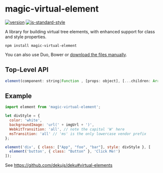 # magic-virtual-element

[![version](https://img.shields.io/npm/v/magic-virtual-element.svg?style=flat-square)](https://www.npmjs.com/package/magic-virtual-element) [![js-standard-style](https://img.shields.io/badge/code%20style-standard-brightgreen.svg?style=flat-square)](https://github.com/feross/standard)

A library for building virtual tree elements, with enhanced support for class and style properties.

```
npm install magic-virtual-element
```

You can also use Duo, Bower or [download the files manually](https://github.com/dekujs/magic-virtual-element/releases).

## Top-Level API

```js
element(component: string|Function , [props: object], [...children: Array]): Component
```

## Example
```js
import element from 'magic-virtual-element';

let divStyle = {
  color: 'white',
  backgroundImage: 'url(' + imgUrl + ')',
  WebkitTransition: 'all', // note the capital 'W' here
  msTransition: 'all' // 'ms' is the only lowercase vendor prefix
};

element('div', { class: ["App", "foo", "bar"], style: divStyle }, [
  element('button', { class: "Button" }, 'Click Me!')
]);
```

See https://github.com/dekujs/deku#virtual-elements

